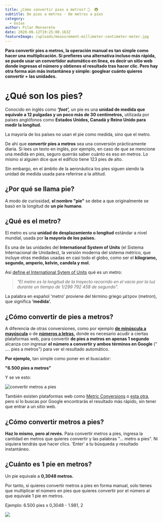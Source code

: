 ```yaml
---
title: ¿Cómo convertir pies a metros? 🦶  🚇
subtitle: De pies a metros - De metros a pies
category:
  - Guías
author: Pilar Monserete
date: 2020-06-12T19:25:00.163Z
featureImage: /uploads/measurement-millimeter-centimeter-meter.jpg
---
```

**Para convertir pies a metros, la operación manual es tan simple como hacer una multiplicación. Si prefieres una alternativa incluso más rápida, se puede usar un convertidor automático en línea, es decir un sitio web donde ingresas el número y obtienes el resultado tras hacer clic. Pero hay otra forma aún más instantánea y simple: googlear cuánto quieres convertir + las unidades.** 

# **¿Qué son los pies?**

Conocido en inglés como ***'foot',*** un pie es una **unidad de medida que equivale a 12 pulgadas y un poco más de 30 centímetros,** utilizada por países anglófonos como **Estados Unidos, Canadá y Reino Unido para medir la longitud.** 

La mayoría de los países no usan el pie como medida, sino que el metro. 

De ahí que **convertir pies a metros** sea una conversión prácticamente diaria. Si lees un texto en inglés, por ejemplo, en caso de que se mencione una medida en pies, seguro querrás saber cuánto es eso en metros. Lo mismo si alguien dice que el edificio tiene 123 pies de alto.

Sin embargo, en el ámbito de la aeronáutica los pies siguen siendo la unidad de medida usada para referirse a la altitud.

## **¿Por qué se llama pie?**

A modo de curiosidad, **el nombre "pie"** se debe a que originalmente se basó en la longitud de **un pie humano**. 

## **¿Qué es el metro?**

El metro es una **unidad de desplazamiento o longitud** estándar a nivel mundial, usada por **la mayoría de los países.**

Es una de las unidades del **International System of Units** (el Sistema Internacional de Unidades), la versión moderna del sistema métrico, que incluye otras medidas usadas en casi todo el globo, como ser el **kilogramo, segundo, amperio, kelvin, candela y mol.**

Así [define el International Sytem of Units](https://www.cem.es/sites/default/files/files/SistemaInternacionalUnidades.pdf) qué es un metro:

> *"El metro es la longitud de la trayecto recorrido en el vacío por la luz durante un tiempo de 1/299 792 458 de segundo".*

La palabra en español 'metro' proviene del término griego  μέτρον (metron), que significa **‘medida’.** 

## **¿Cómo convertir de pies a metros?**

A diferencia de otras conversiones, como por ejemplo **[de minúscula a mayúscula](https://mutateapp.com/mayusculas-a-minusculas-como-hacer-el-cambio-en-1-clic)** o de **[números a letras](https://mutateapp.com/pasar-numeros-a-letras),** donde es necesario acudir a ciertas plataformas web, para convertir **de pies a metros en apenas 1 segundo** alcanza con ingresar **el número a convertir y ambos términos en Google** (" .... pies a metros") para ver el resultado automático.

**Por ejemplo,** tan simple como poner en el buscador:

**"6.500 pies a metros"**

Y se ve esto:

![](/uploads/screenshot_2.png "convertir metros a pies")

También existen plataformas web como [Metric Conversions](https://www.metric-conversions.org/es/longitud/pies-a-metros.htm) o [esta otra](https://www.pies-a-metros.com/), pero si lo buscas por Google encontrarás el resultado más rápido, sin tener que entrar a un sitio web.

## **¿Cómo convertir metros a pies?**

**Haz lo mismo, pero al revés.** Para convertir metros a pies, ingresa la cantidad en metros que quieres convertir y las palabras "... metro a pies". Ni siquiera tendrás que hacer clics. 'Enter' a tu búsqueda y resultado instantáneo.

## **¿Cuánto es 1 pie en metros?**

Un pie equivale a **0,3048 metros.**

Por tanto, si quieres convertir metros a pies en forma manual, solo tienes que multiplicar el número en pies que quieres convertir por el número al que equivale 1 pie en metros.

Ejemplo: 6.500 pies x 0,3048 - 1.981, 2

![](/uploads/dfjhgfd.png)